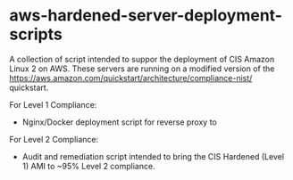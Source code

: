# aws-hardened-server-deployment-scripts

A collection of script intended to suppor the deployment of CIS Amazon Linux 2 on AWS. These servers are running on a modified version of the https://aws.amazon.com/quickstart/architecture/compliance-nist/ quickstart. 

For Level 1 Compliance:

- Nginx/Docker deployment script for reverse proxy to 


For Level 2 Compliance:

- Audit and remediation script intended to bring the CIS Hardened (Level 1) AMI to ~95% Level 2 compliance.


